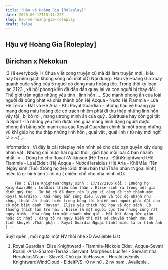 ```yaml
---
title: "Hậu vệ Hoàng Gia [Roleplay]"
date: 2025-06-12T15:11:22Z
slug: hau-ve-hoang-gia-roleplay
draft: false
---
```


## Hậu vệ Hoàng Gia [Roleplay]

## Birichan x Nekokun

:3 Hi everybody ! ( Chưa viết xong truyện cũ mà đã làm truyện mới , kiểu này bị ném gạch không sống nổi mất xD)
Nội dung :
Hậu vệ Hoàng Gia xoay quanh cuộc sống của 5 người có dòng máu hoàng tộc.
Trong thời kỳ loạn lạc 2123 , xã hội phong kiến đã dần dần quay lại và con người bị thay đổi. Thế giới tràn ngập những yêu tinh , linh hồn ,... Sức mạnh phong ấn của loài người đã bùng phát và chia thành bốn
Hệ Acqua - Nước
Hệ Flammia - Lửa
Hệ Terra - Đất
và Hệ Aria - Khí
Royal Guardian - những hậu vệ hoàng gia mang dòng máu hoàng tộc có trách nhiệm phải đi thu thập những linh hồn vấy tội , bị bỏ rơi , mang utrong mình ấn của quỷ .
Spirituale hay còn gọi tắt là Spirit - là những yêu tinh được rèn giũa mang hình dạng ngươi được phong ấn bằng sức mạnh của các Royal Guardian chính là một trong những vũ khí giúp họ thu thập những linh hồn , quái vật , quái linh ( từ này mới nghĩ ra >.<) ,...
 
Information .
Vì đây là cái roleplay nên mình sẽ cho các bạn quyền xây dựng nhân vật . Nhưng chỉ mười hai người thôi , giới hạn mỗi loài 4 bạn nhanh nhất -v- .
Dòng họ cho Royal :Wilkinson (Hệ Terra - Đất)Knightward (Hệ Flammia - Lửa)Eldelt (Hệ Acqua - Nước)Heraldius (Hệ Aria - Khí)Mẫu :Tên :Ngày sinh :Tuổi :Dòng họ :Hệ :Giới thiệu bản thânThân phận :Ngoại hình( miêu tả or hình ảnh ) :Ví dụ ( chiếm chỗ cho nhà mình xD):
	
		
		Tên : Elise KnightwardNgày sinh : 17/12/2105Tuổi : 18Dòng họ : KnightwardHệ : LửaGiới thiệu bản thân : Elise sinh ra trong một gia đình quý tộc . Từ bé cô đã được rèn luyện kĩ càng để trở thành một Royal Guardian . Khả năng bắn súng điêu luyện và tốc độ nhanh như chớp, thoắt ẩn thoắt hiện trong bóng tối khiến mọi người phải đặt cho cô một biệt danh "Raven". Elise yêu thích hội họa và đọc sách. Cô thường thích làm trò hài . Elise là một người cực tếu nhưng cũng rất nguy hiểm . Khả năng trở mặt nhanh như gió . Một khi đang tức giận hoặc ít nhất , đang tỏ ra nguy hiểm thì mắt sẽ chuyển thành màu đỏ tinh khuyết .Thân phận : Royal GuardianNgoại hình( miêu tả or hình ảnh ) :
	
Suýt quên , mỗi người một NV thôi nhé xD
Availeble List
1. Royal Guardian :Elise Knightward - Flammia-Nickole Eldet -Acqua-Sevati Rosini -Aria-Sharon-Terra2 . Servant :Morpheus Lucifer - Servant nhà HeraldiusN'aan - Slave3. Chủ gia tộcHassan - HeraldiusEmily - KnightwardWindCloud - EldeltP/S. :0 nv nữ . 2 nv nam . Availeble .